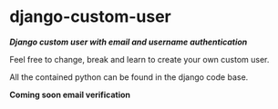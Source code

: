 # django-custom-user
_**Django custom user with email and username authentication**_

Feel free to change, break and learn to create your own custom user.

All the contained python can be found in the django code base.

**Coming soon email verification**
